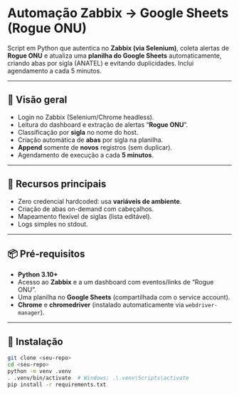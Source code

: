 # Automação Zabbix → Google Sheets (Rogue ONU)

Script em Python que autentica no **Zabbix (via Selenium)**, coleta alertas de **Rogue ONU** e atualiza uma **planilha do Google Sheets** automaticamente, criando abas por sigla (ANATEL) e evitando duplicidades. Inclui agendamento a cada 5 minutos.

---

## 📌 Visão geral

- Login no Zabbix (Selenium/Chrome headless).
- Leitura do dashboard e extração de alertas “**Rogue ONU**”.
- Classificação por **sigla** no nome do host.
- Criação automática de **abas** por sigla na planilha.
- **Append** somente de **novos** registros (sem duplicar).
- Agendamento de execução a cada **5 minutos**.

---

## 🚀 Recursos principais

- Zero credencial hardcoded: usa **variáveis de ambiente**.
- Criação de abas on-demand com cabeçalhos.
- Mapeamento flexível de siglas (lista editável).
- Logs simples no stdout.

---

## 📦 Pré-requisitos

- **Python 3.10+**
- Acesso ao **Zabbix** e a um dashboard com eventos/links de “Rogue ONU”.
- Uma planilha no **Google Sheets** (compartilhada com o service account).
- **Chrome** e **chromedriver** (instalado automaticamente via `webdriver-manager`).

---

## 🔧 Instalação

```bash
git clone <seu-repo>
cd <seu-repo>
python -m venv .venv
. .venv/bin/activate  # Windows: .\.venv\Scripts\activate
pip install -r requirements.txt
